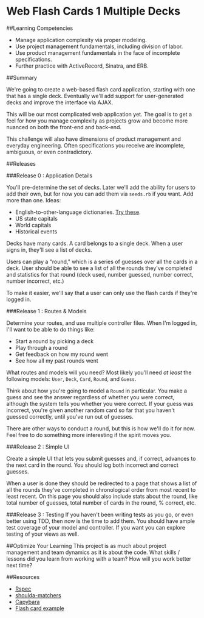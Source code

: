 # Web Flash Cards 1 Multiple Decks 
 
##Learning Competencies 

- Manage application complexity via proper modeling.
- Use project management fundamentals, including division of labor.
- Use product management fundamentals in the face of incomplete specifications.
- Further practice with ActiveRecord, Sinatra, and ERB.

##Summary 

We're going to create a web-based flash card application, starting with one that has a single deck.  Eventually we'll add support for user-generated decks and improve the interface via AJAX.

This will be our most complicated web application yet.  The goal is to get a feel for how you manage complexity as projects grow and become more nuanced on both the front-end and back-end.

This challenge will also have dimensions of product management and everyday engineering.  Often specifications you receive are incomplete, ambiguous, or even contradictory.

##Releases

###Release 0 : Application Details

You'll pre-determine the set of decks.  Later we'll add the ability for users to add their own, but for now you can add them via `seeds.rb` if you want.  Add more than one.  Ideas:

* English-to-other-language dictionaries. [Try these](http://wiki.webz.cz/dict/).
* US state capitals
* World capitals
* Historical events

Decks have many cards.  A card belongs to a single deck.  When a user signs in, they'll see a list of decks.

Users can play a "round," which is a series of guesses over all the cards in a deck.  User should be able to see a list of all the rounds they've completed and statistics for that round (deck used, number guessed, number correct, number incorrect, etc.)

To make it easier, we'll say that a user can only use the flash cards if they're logged in.

###Release 1 : Routes &amp; Models

Determine your routes, and use multiple controller files.  When I'm logged in, I'll want to be able to do things like:

* Start a round by picking a deck
* Play through a round
* Get feedback on how my round went
* See how all my past rounds went

What routes and models will you need?  Most likely you'll need *at least* the following models: `User`, `Deck`, `Card`, `Round`, and `Guess`.

Think about how you're going to model a `Round` in particular.  You make a guess and see the answer regardless of whether you were correct, although the system tells you whether you were correct.  If your guess was incorrect, you're given another random card so far that you haven't guessed correctly, until you've run out of guesses.

There are other ways to conduct a round, but this is how we'll do it for now.  Feel free to do something more interesting if the spirit moves you.

###Release 2 : Simple UI

Create a simple UI that lets you submit guesses and, if correct, advances to the next card in the round.  You should log both incorrect and correct guesses.

When a user is done they should be redirected to a page that shows a list of all the rounds they've completed in chronological order from most recent to least recent.  On this page you should also include stats about the round, like total number of guesses, total number of cards in the round, % correct, etc.

###Release 3 : Testing
If you haven't been writing tests as you go, or even better using TDD, then now is the time to add them.  You should have ample test coverage of your model and controller.  If you want you can explore testing of your views as well.

##Optimize Your Learning 
This project is as much about project management and team dynamics as it is about the code.  What skills / lessons did you learn from working with a team?  How will you work better next time?

##Resources

* [Rspec](http://rspec.info/)
* [shoulda-matchers](https://github.com/thoughtbot/shoulda-matchers)
* [Capybara](https://github.com/jnicklas/capybara)
* [Flash card example][card example]

[card example]: http://wiki.webz.cz/dict/